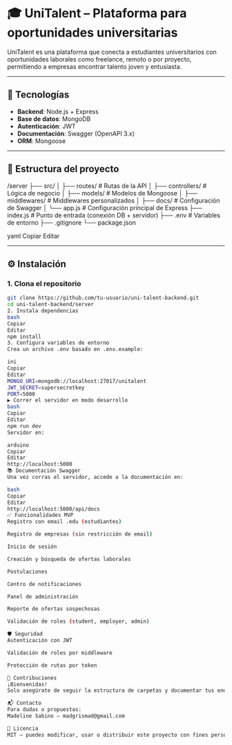 # 🎓 UniTalent – Plataforma para oportunidades universitarias

UniTalent es una plataforma que conecta a estudiantes universitarios con oportunidades laborales como freelance, remoto o por proyecto, permitiendo a empresas encontrar talento joven y entusiasta.

---

## 🚀 Tecnologías

- **Backend**: Node.js + Express
- **Base de datos**: MongoDB
- **Autenticación**: JWT
- **Documentación**: Swagger (OpenAPI 3.x)
- **ORM**: Mongoose

---

## 📁 Estructura del proyecto

/server ├── src/ │ ├── routes/ # Rutas de la API │ ├── controllers/ # Lógica de negocio │ ├── models/ # Modelos de Mongoose │ ├── middlewares/ # Middlewares personalizados │ ├── docs/ # Configuración de Swagger │ └── app.js # Configuración principal de Express ├── index.js # Punto de entrada (conexión DB + servidor) ├── .env # Variables de entorno ├── .gitignore └── package.json

yaml
Copiar
Editar

---

## ⚙️ Instalación

### 1. Clona el repositorio

```bash
git clone https://github.com/tu-usuario/uni-talent-backend.git
cd uni-talent-backend/server
2. Instala dependencias
bash
Copiar
Editar
npm install
3. Configura variables de entorno
Crea un archivo .env basado en .env.example:

ini
Copiar
Editar
MONGO_URI=mongodb://localhost:27017/unitalent
JWT_SECRET=supersecretkey
PORT=5000
▶️ Correr el servidor en modo desarrollo
bash
Copiar
Editar
npm run dev
Servidor en:

arduino
Copiar
Editar
http://localhost:5000
📚 Documentación Swagger
Una vez corras el servidor, accede a la documentación en:

bash
Copiar
Editar
http://localhost:5000/api/docs
✅ Funcionalidades MVP
Registro con email .edu (estudiantes)

Registro de empresas (sin restricción de email)

Inicio de sesión

Creación y búsqueda de ofertas laborales

Postulaciones

Centro de notificaciones

Panel de administración

Reporte de ofertas sospechosas

Validación de roles (student, employer, admin)

🛡️ Seguridad
Autenticación con JWT

Validación de roles por middleware

Protección de rutas por token

🧩 Contribuciones
¡Bienvenidas!
Solo asegúrate de seguir la estructura de carpetas y documentar tus endpoints si agregas nuevos.

📬 Contacto
Para dudas o propuestas:
Madeline Sabino – madgrismad@gmail.com

🧠 Licencia
MIT – puedes modificar, usar o distribuir este proyecto con fines personales o comerciales.